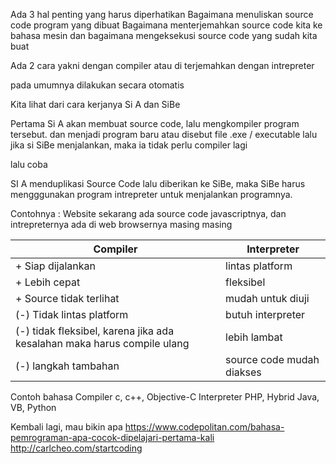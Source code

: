Ada 3 hal penting yang harus diperhatikan
Bagaimana menuliskan source code program yang dibuat
Bagaimana menterjemahkan source code kita ke bahasa mesin 
dan bagaimana mengeksekusi source code yang sudah kita buat

Ada 2 cara yakni 
dengan compiler
atau di terjemahkan dengan intrepreter

pada umumnya dilakukan secara otomatis

Kita lihat dari cara kerjanya
Si A dan SiBe

Pertama Si A akan membuat source code, lalu mengkompiler program tersebut. dan menjadi program baru atau disebut file .exe / executable
lalu jika si SiBe menjalankan, maka ia tidak perlu compiler lagi 

lalu coba

SI A menduplikasi Source Code lalu diberikan ke SiBe, maka SiBe harus mengggunakan program intrepreter untuk menjalankan programnya. 

Contohnya : 
Website sekarang ada source code javascriptnya, dan intrepreternya ada di web browsernya masing masing

| Compiler                               | Interpreter                             |       
|----------------------------------------|-----------------------------------------|
|+ Siap dijalankan                       | lintas platform                         |
|+ Lebih cepat                           | fleksibel                               |
|+ Source tidak terlihat                 | mudah untuk diuji                       |
| (-) Tidak lintas platform              | butuh interpreter                       |   
| (-) tidak fleksibel, karena jika ada kesalahan maka harus compile ulang | lebih lambat |
| (-) langkah tambahan                   | source code mudah diakses               |


Contoh bahasa
Compiler c, c++, Objective-C
Interpreter PHP,
Hybrid Java, VB, Python 

Kembali lagi, mau bikin apa
https://www.codepolitan.com/bahasa-pemrograman-apa-cocok-dipelajari-pertama-kali
http://carlcheo.com/startcoding

